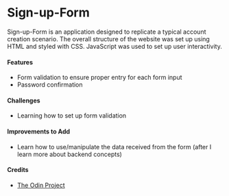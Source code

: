# Sign-up-Form
Sign-up-Form is an application designed to replicate a typical account creation scenario. The overall structure of the website was set up using HTML and styled with CSS. JavaScript was used to set up user interactivity.

<h4>Features</h4>
  <ul>
    <li>Form validation to ensure proper entry for each form input
    <li>Password confirmation
  </ul>
  
<h4>Challenges</h4>
  <ul>
    <li>Learning how to set up form validation
  </ul>


<h4>Improvements to Add</h4>
  <ul>
    <li>Learn how to use/manipulate the data received from the form (after I learn more about backend concepts)
  </ul>

<h4>Credits</h4>
  <ul>
  <li><a href="https://www.theodinproject.com/lessons/node-path-intermediate-html-and-css-sign-up-form">The Odin Project</a>
  </ul>
